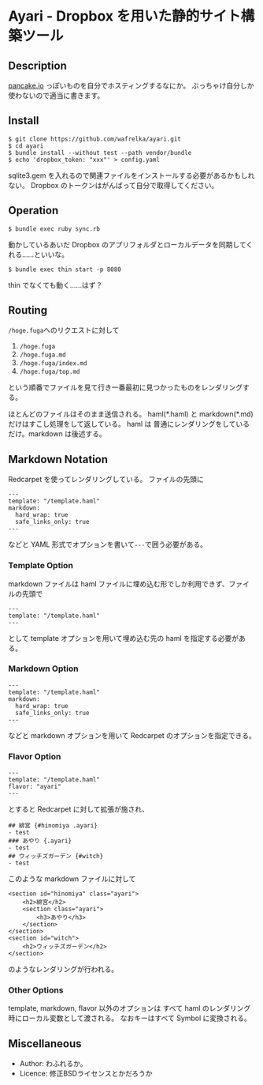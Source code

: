 # Ayari - Dropbox を用いた静的サイト構築ツール

## Description

[pancake.io](https://pancake.io) っぽいものを自分でホスティングするなにか。
ぶっちゃけ自分しか使わないので適当に書きます。

## Install

	$ git clone https://github.com/wafrelka/ayari.git
	$ cd ayari
	$ bundle install --without test --path vendor/bundle
	$ echo 'dropbox_token: "xxx"' > config.yaml
sqlite3.gem を入れるので関連ファイルをインストールする必要があるかもしれない。
Dropbox のトークンはがんばって自分で取得してください。

## Operation

	$ bundle exec ruby sync.rb
動かしているあいだ Dropbox のアプリフォルダとローカルデータを同期してくれる……といいな。

	$ bundle exec thin start -p 8080
thin でなくても動く……はず？

## Routing

`/hoge.fuga`へのリクエストに対して

1. `/hoge.fuga`
2. `/hoge.fuga.md`
3. `/hoge.fuga/index.md`
4. `/hoge.fuga/top.md`

という順番でファイルを見て行き一番最初に見つかったものをレンダリングする。

ほとんどのファイルはそのまま送信される。
haml(\*.haml) と markdown(\*.md) だけはすこし処理をして返している。
haml は 普通にレンダリングをしているだけ。markdown は後述する。

## Markdown Notation

Redcarpet を使ってレンダリングしている。
ファイルの先頭に

	---
	template: "/template.haml"
	markdown:
	  hard_wrap: true
	  safe_links_only: true
	---
などと YAML 形式でオプションを書いて`---`で囲う必要がある。

### Template Option

markdown ファイルは haml ファイルに埋め込む形でしか利用できず、ファイルの先頭で

	---
	template: "/template.haml"
	---

として template オプションを用いて埋め込む先の haml を指定する必要がある。

### Markdown Option

	---
	template: "/template.haml"
	markdown:
	  hard_wrap: true
	  safe_links_only: true
	---

などと markdown オプションを用いて Redcarpet のオプションを指定できる。

### Flavor Option

	---
	template: "/template.haml"
	flavor: "ayari"
	---

とすると Redcarpet に対して拡張が施され、

	## 緋宮 {#hinomiya .ayari}
	- test
	### あやり {.ayari}
	- test
	## ウィッチズガーデン {#witch}
	- test

このような markdown ファイルに対して

	<section id="hinomiya" class="ayari">
		<h2>緋宮</h2>
		<section class="ayari">
			<h3>あやり</h3>
		</section>
	</section>
	<section id="witch">
		<h2>ウィッチズガーデン</h2>
	</section>

のようなレンダリングが行われる。

### Other Options

template, markdown, flavor 以外のオプションは
すべて haml のレンダリング時にローカル変数として渡される。
なおキーはすべて Symbol に変換される。

## Miscellaneous
- Author: わふれるか。
- Licence: 修正BSDライセンスとかだろうか
